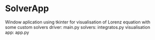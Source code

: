 # SolverApp
 Window aplication using tkinter
 for visualisation of Lorenz equation
 with some custom solvers
 driver: main.py
 solvers: integratos.py
 visualisation app: app.py
